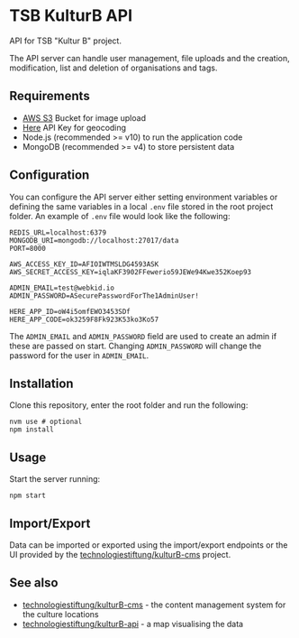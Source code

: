 # TSB KulturB API

API for TSB "Kultur B" project.

The API server can handle user management, file uploads and the creation, modification, list and deletion of organisations and tags.

## Requirements

- [AWS S3](http://aws.amazon.com/) Bucket for image upload
- [Here](https://developer.here.com/products/geocoding-and-search) API Key for geocoding
- Node.js (recommended >= v10) to run the application code
- MongoDB (recommended >= v4) to store persistent data

## Configuration

You can configure the API server either setting environment variables or defining the same variables in a local `.env` file stored in the root project folder. An example of `.env` file would look like the following:

```
REDIS_URL=localhost:6379
MONGODB_URI=mongodb://localhost:27017/data
PORT=8000

AWS_ACCESS_KEY_ID=AFIOIWTMSLDG4593ASK
AWS_SECRET_ACCESS_KEY=iqlaKF3902FFewerio59JEWe94Kwe352Koep93

ADMIN_EMAIL=test@webkid.io
ADMIN_PASSWORD=ASecurePasswordForThe1AdminUser!

HERE_APP_ID=oW4i5omfEWO3453SDf
HERE_APP_CODE=ok3259F8Fk923K53ko3Ko57
```

The `ADMIN_EMAIL` and `ADMIN_PASSWORD` field are used to create an admin if these are passed on start. Changing `ADMIN_PASSWORD` will change the password for the user in `ADMIN_EMAIL`.

## Installation

Clone this repository, enter the root folder and run the following:

```
nvm use # optional
npm install
```

## Usage

Start the server running:
```
npm start
```

## Import/Export

Data can be imported or exported using the import/export endpoints or the UI provided by the [technologiestiftung/kulturB-cms](https://github.com/technologiestiftung/kulturB-cms) project.

## See also

* [technologiestiftung/kulturB-cms](https://github.com/technologiestiftung/kulturB-cms) - the content management system for the culture locations
* [technologiestiftung/kulturB-api](https://github.com/technologiestiftung/kulturB-karte) - a map visualising the data